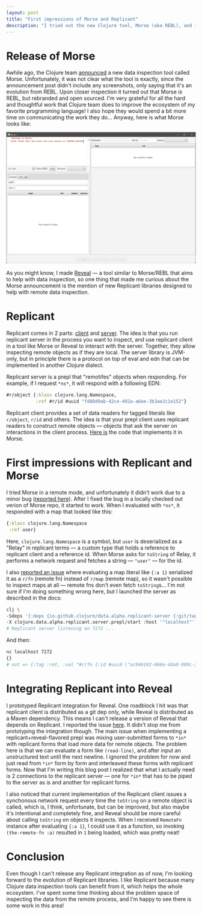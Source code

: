 ```yaml
---
layout: post
title: "First impressions of Morse and Replicant"
description: "I tried out the new Clojure tool, Morse (aka REBL), and its companion library, Replicant, for remote data inspection. Here are my first impressions."
---
```


# Release of Morse

Awhile ago, the Clojure team [announced](https://clojure.org/news/2023/04/28/introducing-morse) a new data inspection tool called Morse. Unfortunately, it was not clear what the tool is exactly, since the announcement post didn't include any screenshots, only saying that it's an evolution from REBL. Upon closer inspection it turned out that Morse *is* REBL, but rebranded and open sourced. I'm very grateful for all the hard and thoughtful work that Clojure team does to improve the ecosystem of my favorite programming language! I also hope they would spend a bit more time on communicating the work they do... Anyway, here is what Morse looks like:

![](/assets/2023-04-30/morse.png)

As you might know, I made [Reveal](/reveal/) — a tool similar to Morse/REBL that aims to help with data inspection, so one thing that made me curious about the Morse announcement is the mention of new Replicant libraries designed to help with remote data inspection. 

# Replicant

Replicant comes in 2 parts: [client](https://github.com/clojure/data.alpha.replicant-client) and [server](https://github.com/clojure/data.alpha.replicant-server). The idea is that you run replicant server in the process you want to inspect, and use replicant client in a tool like Morse or Reveal to interact with the server. Together, they allow inspecting remote objects as if they are local. The server library is JVM-only, but in principle there is a protocol on top of eval and edn that can be implemented in another Clojure dialect.

Replicant server is a prepl that "remotifes" objects when responding. For example, if I request `*ns*`, it will respond with a following EDN: 
```clj
#r/object {:klass clojure.lang.Namespace, 
           :ref #r/id #uuid "fd88d9ab-42ce-492a-a6ee-3b3ae2c1e152"}
```

Replicant client provides a set of data readers for tagged literals like `r/object`, `r/id` and others. The idea is that your prepl client uses replicant readers to construct remote objects — objects that ask the server on interactions in the client process. [Here is](https://github.com/nubank/morse/blob/330345b9a06abe01bcbb1b6a54cee3f4ee7f891d/src/dev/nu/morse/ui.clj#L543-L565) the code that implements it in Morse.

# First impressions with Replicant and Morse

I tried Morse in a remote mode, and unfortunately it didn't work due to a minor bug ([reported here](https://github.com/nubank/morse/issues/2)). After I fixed the bug in a locally checked out verion of Morse repo, it started to work. When I evaluated with `*ns*`, it responded with a map that looked like this:
```clj
{:klass clojure.lang.Namespace 
 :ref user}
```
Here, `clojure.lang.Namespace` is a symbol, but `user` is deserialized as a "Relay" in replicant terms — a custom type that holds a reference to replicant client and a reference id. When Morse asks for `toString` of Relay, it performs a network request and fetches a string — `"user"` — for the id. 

I also [reported an issue](https://github.com/clojure/data.alpha.replicant-server/issues/1) where evaluating a map literal like `{:a 1}` serialized it as a `r/fn` (remote fn) instead of `r/map` (remote map), so it wasn't possible to inspect maps at all — remote fns don't even fetch `toString`s... I'm not sure if I'm doing something wrong here, but I launched the server as described in the docs:
```sh
clj \
-Sdeps '{:deps {io.github.clojure/data.alpha.replicant-server {:git/tag "v2023.04.25.01" :git/sha "039bea0"}}}' \
-X clojure.data.alpha.replicant.server.prepl/start :host '"localhost"' :port 7272
# Replicant server listening on 7272 ...
```
And then:
```sh
nc localhost 7272
{}
# out => {:tag :ret, :val "#r/fn {:id #uuid \"ac946192-666e-4da8-989c-395e9b10115f\"}", :ns "user", :ms 1, :form "{}"}
```

# Integrating Replicant into Reveal

I prototyped Replicant integration for Reveal. One roadblock I hit was that replicant client is distributed as a git dep only, while Reveal is distributed as a Maven dependency. This means I can't release a version of Reveal that depends on Replicant. I reported the issue [here](https://github.com/clojure/data.alpha.replicant-client/issues/1). It didn't stop me from prototyping the integration though. The main issue when implementing a replicant+reveal-flavored prepl was mixing user-submitted forms to `*in*` with replicant forms that load more data for remote objects. The problem here is that we can evaluate a form like `(read-line)`, and after input an unstructured text until the next newline. I ignored the problem for now and just read from `*in*` form by form and interleaved these forms with replicant forms. Now that I'm writing this blog post I realized that what I actually need is 2 connections to the replicant server — one for `*in*` that has to be piped to the server as is and another for replicant forms.

I also noticed that current implementation of the Replicant client issues a synchonous network request every time the `toString` on a remote object is called, which is, I think, unfortunate, but can be improved, but also maybe it's intentional and completely fine, and Reveal should be more careful about calling `toString` on objects it inspects. When I received `RemoteFn` instance after evaluating `{:a 1}`, I could use it as a function, so invoking `(the-remote-fn :a)` resulted in `1` being loaded, which was pretty neat!

# Conclusion

Even though I can't release any Replicant integration as of now, I'm looking forward to the evolution of Replicant libraries. I like Replicant because many Clojure data inspection tools can benefit from it, which helps the whole ecosystem. I've spent some time thinking about the problem space of inspecting the data from the remote process, and I'm happy to see there is some work in this area!